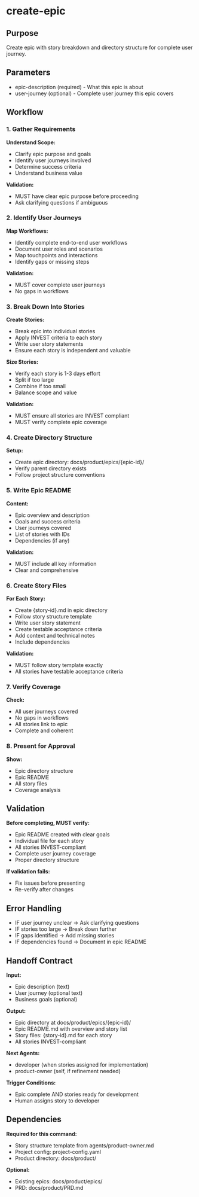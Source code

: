 # create-epic

## Purpose
Create epic with story breakdown and directory structure for complete user journey.

## Parameters
- epic-description (required) - What this epic is about
- user-journey (optional) - Complete user journey this epic covers

## Workflow

### 1. Gather Requirements

**Understand Scope:**
- Clarify epic purpose and goals
- Identify user journeys involved
- Determine success criteria
- Understand business value

**Validation:**
- MUST have clear epic purpose before proceeding
- Ask clarifying questions if ambiguous

### 2. Identify User Journeys

**Map Workflows:**
- Identify complete end-to-end user workflows
- Document user roles and scenarios
- Map touchpoints and interactions
- Identify gaps or missing steps

**Validation:**
- MUST cover complete user journeys
- No gaps in workflows

### 3. Break Down Into Stories

**Create Stories:**
- Break epic into individual stories
- Apply INVEST criteria to each story
- Write user story statements
- Ensure each story is independent and valuable

**Size Stories:**
- Verify each story is 1-3 days effort
- Split if too large
- Combine if too small
- Balance scope and value

**Validation:**
- MUST ensure all stories are INVEST compliant
- MUST verify complete epic coverage

### 4. Create Directory Structure

**Setup:**
- Create epic directory: docs/product/epics/{epic-id}/
- Verify parent directory exists
- Follow project structure conventions

### 5. Write Epic README

**Content:**
- Epic overview and description
- Goals and success criteria
- User journeys covered
- List of stories with IDs
- Dependencies (if any)

**Validation:**
- MUST include all key information
- Clear and comprehensive

### 6. Create Story Files

**For Each Story:**
- Create {story-id}.md in epic directory
- Follow story structure template
- Write user story statement
- Create testable acceptance criteria
- Add context and technical notes
- Include dependencies

**Validation:**
- MUST follow story template exactly
- All stories have testable acceptance criteria

### 7. Verify Coverage

**Check:**
- All user journeys covered
- No gaps in workflows
- All stories link to epic
- Complete and coherent

### 8. Present for Approval

**Show:**
- Epic directory structure
- Epic README
- All story files
- Coverage analysis

## Validation

**Before completing, MUST verify:**
- Epic README created with clear goals
- Individual file for each story
- All stories INVEST-compliant
- Complete user journey coverage
- Proper directory structure

**If validation fails:**
- Fix issues before presenting
- Re-verify after changes

## Error Handling

- IF user journey unclear → Ask clarifying questions
- IF stories too large → Break down further
- IF gaps identified → Add missing stories
- IF dependencies found → Document in epic README

## Handoff Contract

**Input:**
- Epic description (text)
- User journey (optional text)
- Business goals (optional)

**Output:**
- Epic directory at docs/product/epics/{epic-id}/
- Epic README.md with overview and story list
- Story files: {story-id}.md for each story
- All stories INVEST-compliant

**Next Agents:**
- developer (when stories assigned for implementation)
- product-owner (self, if refinement needed)

**Trigger Conditions:**
- Epic complete AND stories ready for development
- Human assigns story to developer

## Dependencies

**Required for this command:**
- Story structure template from agents/product-owner.md
- Project config: project-config.yaml
- Product directory: docs/product/

**Optional:**
- Existing epics: docs/product/epics/
- PRD: docs/product/PRD.md

